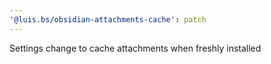 ```yaml
---
'@luis.bs/obsidian-attachments-cache': patch
---
```


Settings change to cache attachments when freshly installed

